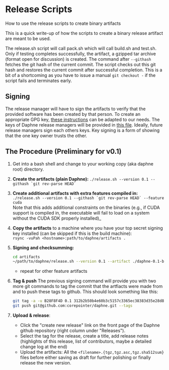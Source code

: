 <!--
Copyright 2023 The DAPHNE Consortium

Licensed under the Apache License, Version 2.0 (the "License");
you may not use this file except in compliance with the License.
You may obtain a copy of the License at

    http://www.apache.org/licenses/LICENSE-2.0

Unless required by applicable law or agreed to in writing, software
distributed under the License is distributed on an "AS IS" BASIS,
WITHOUT WARRANTIES OR CONDITIONS OF ANY KIND, either express or implied.
See the License for the specific language governing permissions and
limitations under the License.
-->

# Release Scripts

How to use the release scripts to create binary artifacts

This is a quick write-up of how the scripts to create a binary release artifact are meant to be used.

The release.sh script will call pack.sh which will call build.sh and test.sh. Only if testing completes successfully, the artifact, a gzipped tar archive (format open for discussion) is created. The command after ``--githash`` fetches the git hash of the current commit. The script checks out this git hash and restores the current commit after successful completion. This is a bit of a shortcoming as you have to issue a manual ``git checkout -`` if the script fails and terminates early.

## Signing

The release manager will have to sign the artifacts to verify that the provided software has been created by that person.
To create an appropriate GPG key, [these instructions](https://downloads.apache.org/systemds/KEYS) can be adapted to our needs. The
keys of Daphne release managers will be provided in [this file](/KEYS.txt). Ideally, future release managers sign each others keys. Key signing is a form of showing
that the one key owner trusts the other.

## The Procedure (Preliminary for v0.1)

1. Get into a bash shell and change to your working copy (aka daphne root) directory.
1. **Create the artifacts (plain Daphne):** ``./release.sh --version 0.1 --githash `git rev-parse HEAD` ``
1. **Create additional artifacts with extra features compiled in:**<br /> ``./release.sh --version 0.1 --githash `git rev-parse HEAD` --feature cuda``
<br />Note that this adds additional constraints on the binaries (e.g., if CUDA support is compiled in, the executable will fail to load on a system without the CUDA SDK properly installed)_
1. **Copy the artifacts** to a machine where you have your top secret signing key installed (can be skipped if this is the build machine):<br />
   ``rsync -vuPah <hostname>:path/to/daphne/artifacts .``
1. **Signing and checksumming:**

    ``` bash
    cd artifacts
    ~/path/to/daphne/release.sh --version 0.1 --artifact ./daphne-0.1-bin.tgz --gpgkey <GPG_KEY_ID> --githash `cat daphne-0.1-bin.githash` 
    ```

   * repeat for other feature artifacts
1. **Tag & push** The previous signing command will provide you with two more git commands to tag the commit that the artfiacts were made from and to push these tags to github.
    This should look something like this:

    ``` bash
    git tag -a -u B28F8F4D 0.1 312b2b50b4e60b3c5157c3365ec38383d35e28d8
    git push git@github.com:corepointer/daphne.git --tags
    ```

1. **Upload & release**:
    * Click the "create new release" link on the front page of the Daphne github repository (right column under "Releases").
    * Select the tag for the release, create a title, add release notes (highlights of this release, list of contributors, maybe a detailed change log at the end)
    * Upload the artifacts: All the ``<filename>.{tgz,tgz.asc,tgz.sha512sum}`` files before either saving as draft for further polishing or finally release the new version.
